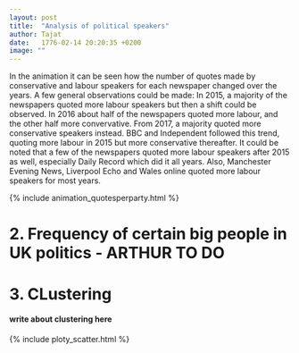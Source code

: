 ```yaml
---
layout: post
title:  "Analysis of political speakers"
author: Tajat
date:   1776-02-14 20:20:35 +0200
image: ""
---
```

In the animation it can be seen how the number of quotes made by conservative and labour speakers for each newspaper changed over the years. A few general observations could be made: In 2015, a majority of the newspapers quoted more labour speakers but then a shift could be observed. In 2016 about half of the newspapers quoted more labour, and the other half more convervative. From 2017, a majority quoted more conservative speakers instead.  BBC and Independent followed this trend, quoting more labour in 2015 but more conservative thereafter. It could be noted that a few of the newspapers quoted more labour speakers after 2015 as well, especially Daily Record which did it all years. Also, Manchester Evening News, Liverpool Echo and Wales online quoted more labour speakers for most years. 

{% include animation_quotesperparty.html %}

# 2. Frequency of certain big people in UK politics - ARTHUR TO DO

# 3. CLustering
#### write about clustering here

{% include ploty_scatter.html %}

<!--more-->
